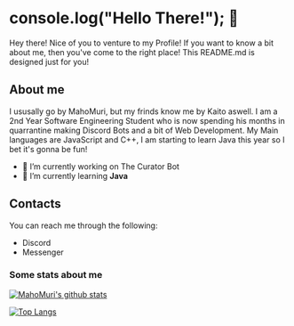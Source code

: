 # console.log("Hello There!"); 👋
 Hey there! Nice of you to venture to my Profile! If you want to know a bit about me, then you've come to the right place! This README.md is designed just for you!
 
 ## About me
 I ususally go by MahoMuri, but my frinds know me by Kaito aswell. I am a 2nd Year Software Engineering Student who is now spending his months in quarrantine making Discord Bots and a bit of Web Development. My Main languages are JavaScript and C++, I am starting to learn Java this year so I bet it's gonna be fun!
 
- 🔭 I’m currently working on The Curator Bot
- 🌱 I’m currently learning __Java__

## Contacts
You can reach me through the following:
 - Discord
 - Messenger

### Some stats about me

[![MahoMuri's github stats](https://github-readme-stats.vercel.app/api?username=mahomuri&show_icons=true&theme=dark&include_all_commits=true)](https://github.com/anuraghazra/github-readme-stats)

[![Top Langs](https://github-readme-stats.vercel.app/api/top-langs/?username=mahomuri&theme=dark)](https://github.com/anuraghazra/github-readme-stats)
 
<!--
**MahoMuri/MahoMuri** is a ✨ _special_ ✨ repository because its `README.md` (this file) appears on your GitHub profile.

Here are some ideas to get you started:

- 🔭 I’m currently working on ...
- 🌱 I’m currently learning ...
- 👯 I’m looking to collaborate on ...
- 🤔 I’m looking for help with ...
- 💬 Ask me about ...
- 📫 How to reach me: ...
- 😄 Pronouns: ...
- ⚡ Fun fact: ...
-->
